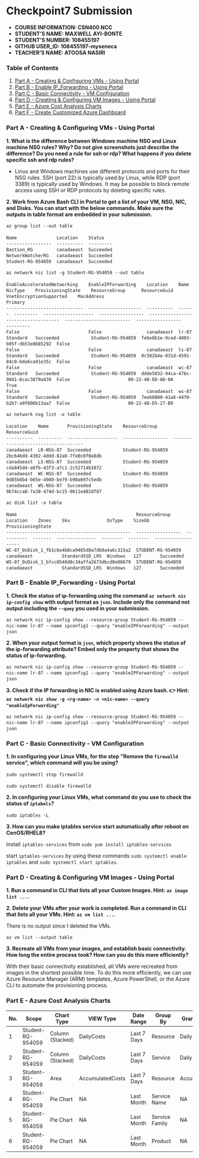 # Checkpoint7 Submission

- **COURSE INFORMATION: CSN400 NCC**
- **STUDENT’S NAME: MAXWELL AYI-BONTE**
- **STUDENT'S NUMBER: 108455197** 
- **GITHUB USER_ID: 108455197-myseneca**
- **TEACHER’S NAME: ATOOSA NASIRI**

### Table of Contents
1. [Part A - Creating & Configuring VMs - Using Portal](#header)
2. [Part B - Enable IP_Forwarding - Using Portal](#header)
3. [Part C - Basic Connectivity - VM Configuration](#header)
4. [Part D - Creating & Configuring VM Images - Using Portal](#header)
5. [Part E - Azure Cost Analysis Charts](#header)
6. [Part F - Create Customized Azure Dashboard](#header)

### Part A - Creating & Configuring VMs - Using Portal

**1. What is the difference between Windows machine NSG and Linux machine NSG rules? Why? Do not give screenshots just describe the difference? Do you need a rule for ssh or rdp? What happens if you delete specific ssh and rdp rules?**
- Linux and Windows machines use different protocols and ports for their NSG rules. SSH (port 22) is typically used by Linux, while RDP (port 3389) is typically used by Windows. It may be possible to block remote access using SSH or RDP protocols by deleting specific rules.

**2. Work from Azure Bash CLI in **Portal** to get a list of your VM, NSG, NIC, and Disks. You can start with the below commands. Make sure the outputs in table format are embedded in your submission.**

```
az group list --out table

Name               Location    Status
-----------------  ----------  ---------
Bastion_RG         canadaeast  Succeeded
NetworkWatcherRG   canadaeast  Succeeded
Student-RG-954059  canadaeast  Succeeded

```

```
az network nic list -g Student-RG-954059 --out table

EnableAcceleratedNetworking    EnableIPForwarding    Location    Name    NicType    ProvisioningState    ResourceGroup      ResourceGuid                          VnetEncryptionSupported    MacAddress
Primary
-----------------------------  --------------------  ----------  ------  ---------  -------------------  -----------------  ------------------------------------  -------------------------  -----------------  
---------
False                          False                 canadaeast  lr-87   Standard   Succeeded            Student-RG-954059  fe6e8b1e-9ced-4003-b05f-db53e8685292  False
False                          False                 canadaeast  ls-87   Standard   Succeeded            Student-RG-954059  0c582b4e-031d-4591-84c0-bda6ca91e35c  False
False                          False                 canadaeast  wc-87   Standard   Succeeded            Student-RG-954059  ddde5032-94ca-476c-9041-6cac3879a439  False                      00-22-48-6D-AD-0A  
True
False                          False                 canadaeast  ws-87   Standard   Succeeded            Student-RG-954059  7eeb0880-41a6-44f0-b2b7-a9f806b13aa7  False                      00-22-48-D5-27-B9

```

```
az network nsg list -o table

Location    Name       ProvisioningState    ResourceGroup      ResourceGuid
----------  ---------  -------------------  -----------------  ------------------------------------
canadaeast  LR-NSG-87  Succeeded            Student-RG-954059  2bc646dd-4302-4ddd-82a8-7fe0c8f0a8db
canadaeast  LS-NSG-87  Succeeded            Student-RG-954059  cda845d4-e8fb-43f3-a7c1-2c52714b1072
canadaeast  WC-NSG-87  Succeeded            Student-RG-954059  9d85b8b4-b65e-4980-be79-b98a697c5edb
canadaeast  WS-NSG-87  Succeeded            Student-RG-954059  9b74cca8-7a38-474d-bc15-9611e482df87

```

```
az disk list -o table

Name                                             ResourceGroup      Location    Zones    Sku              OsType    SizeGb    ProvisioningState
-----------------------------------------------  -----------------  ----------  -------  ---------------  --------  --------  -------------------
WC-87_OsDisk_1_fb1c6e4b0ca9465d8a7db8a4a6c315a2  STUDENT-RG-954059  canadaeast           StandardSSD_LRS  Windows   127       Succeeded
WS-87_OsDisk_1_bfcc0540d8c34affa2673dbcd0e08679  STUDENT-RG-954059  canadaeast           StandardSSD_LRS  Windows   127       Succeeded

```

### Part B - Enable IP_Forwarding - Using Portal

**1. Check the status of ip-forwarding using the command `az network nic ip-config show` with output format as `json`. Include **only** the command **not output** including the `--quey` you used in your submission.**

```
az network nic ip-config show --resource-group Student-RG-954059 --nic-name lr-87 --name ipconfig1 --query "enableIPForwarding" --output json

```
**2. When your output format is `json`, which property shows the status of the ip-forwarding attribute? Embed only the property that shows the status of ip-forwarding.**

```
az network nic ip-config show --resource-group Student-RG-954059 --nic-name lr-87 --name ipconfig1 --query "enableIPForwarding" --output json

```
**3. Check if the IP forwarding in NIC is enabled using Azure bash. 👉 Hint: `az network nic show -g <rg-name> -n <nic-name> --query "enableIpForwarding"`**

```
az network nic ip-config show --resource-group Student-RG-954059 --nic-name lr-87 --name ipconfig1 --query "enableIPForwarding" --output json

```

### Part C - Basic Connectivity - VM Configuration

**1. In configuring your Linux VMs, for the step "Remove the `firewalld` service", which command will you be using?**

`sudo systemctl stop firewalld`

`sudo systemctl disable firewalld`

**2. In configuring your Linux VMs, what command do you use to check the status of `iptabels`?**

`sudo iptables -L`

**3. How can you make iptables service start automatically after reboot on CenOS/RHEL8?**

Install `iptables-services` from `sudo yum install iptables-services`

start `iptables-services` by using these commands `sudo systemctl enable iptables` and `sudo systemctl start iptables`.

### Part D - Creating & Configuring VM Images - Using Portal

**1. Run a command in CLI that lists all your Custom Images. Hint: `az image list ...`.**

**2. Delete your VMs after your work is completed. Run a command in CLI that lists all your VMs. Hint: `az vm list ...`.**

There is no output since I deleted the VMs.

```
az vm list --output table

```

**3. Recreate all VMs from your images, and establish basic connectivity. How long the entire process took? How can you do this more efficiently?**

With their basic connectivity established, all VMs were recreated from images in the shortest possible time. To do this more efficiently, we can use Azure Resource Manager (ARM) templates, Azure PowerShell, or the Azure CLI to automate the 
provisioning process.

### Part E - Azure Cost Analysis Charts

| No. | Scope | Chart Type | VIEW Type |  Date Range | Group By | Granularity| Example |
|-|-|-|-|-|-|-|-|
|1|Student-RG-954059| Column (Stacked) | DailyCosts | Last 7 Days | Resource | Daily | <img src="https://github.com/108455197-myseneca/CSN400-Capstone/blob/main/Checkpoint7/Screenshots/Screenshot1.JPG" alt="Daily Cost Barchart" style="float: left; margin-right: 10px;" /> |
|2|Student-RG-954059| Column (Stacked) | DailyCosts | Last 7 Days | Service | Daily | <img src="https://github.com/148634215-myseneca/CSN400-Capstone/blob/4b51612cc983bff63a1ec4cea8522ea24e586750/Checkpoint7/Screenshots/Part%20E%20SS-2.png" alt="Daily Cost Service-Barchart.jpg" style="float: left; margin-right: 10px;" /> |
|3|Student-RG-954059| Area| AccumulatedCosts | Last 7 Days | Resource | Accumulated | <img src="https://github.com/148634215-myseneca/CSN400-Capstone/blob/4b51612cc983bff63a1ec4cea8522ea24e586750/Checkpoint7/Screenshots/Part%20E%20SS-3.png" alt="Accumulated Resource Barchart" style="float: left; margin-right: 10px;" /> |
|4|Student-RG-954059| Pie Chart | NA | Last Month | Service Name | NA | <img src="https://github.com/148634215-myseneca/CSN400-Capstone/blob/4b51612cc983bff63a1ec4cea8522ea24e586750/Checkpoint7/Screenshots/Part%20E%20SS-4.png" alt="Service Name Piechart" style="float: left; margin-right: 10px;" /> |
|5|Student-RG-954059| Pie Chart | NA | Last Month | Service Family | NA | <img src="https://github.com/148634215-myseneca/CSN400-Capstone/blob/4b51612cc983bff63a1ec4cea8522ea24e586750/Checkpoint7/Screenshots/Part%20E%20SS-5.png" alt="Service Family Piechart" style="float: left; margin-right: 10px;" /> |
|6|Student-RG-954059| Pie Chart | NA | Last Month | Product | NA | <img src="https://github.com/148634215-myseneca/CSN400-Capstone/blob/4b51612cc983bff63a1ec4cea8522ea24e586750/Checkpoint7/Screenshots/Part%20E%20SS-6.png" alt="Product Piechart" style="float: left; margin-right: 10px;" /> |

